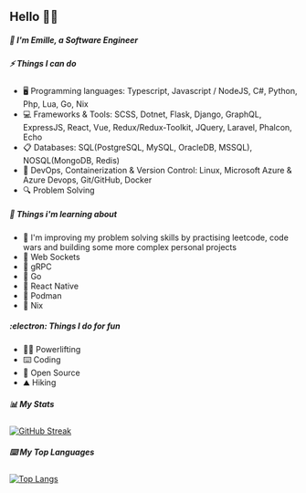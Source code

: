 ## Hello 🤙🏾

##### :rocket: I'm Emille, a Software Engineer

<!-- ##### :wrench: Things I can do -->
##### ⚡ Things I can do

- :desktop_computer: Programming languages: Typescript, Javascript / NodeJS, C#, Python, Php, Lua, Go, Nix
- :computer: Frameworks & Tools: SCSS, Dotnet, Flask, Django, GraphQL, ExpressJS, React, Vue, Redux/Redux-Toolkit, JQuery, Laravel, Phalcon, Echo
- :clipboard: Databases: SQL(PostgreSQL, MySQL, OracleDB, MSSQL), NOSQL(MongoDB, Redis)
- :open_book: DevOps, Containerization & Version Control: Linux, Microsoft Azure & Azure Devops, Git/GitHub, Docker
- :mag: Problem Solving

##### :telescope: Things i'm learning about

- :seedling: I'm improving my problem solving skills by practising leetcode, code wars and building some more complex personal projects
- :seedling: Web Sockets
- :seedling: gRPC
- :seedling: Go
- :seedling: React Native
- :seedling: Podman
- :seedling: Nix

<!-- ##### :muscle: Things I do for fun -->
##### :electron: Things I do for fun

- :weight_lifting_man: Powerlifting
- :keyboard: Coding
- :night_with_stars: Open Source
- :mountain: Hiking
<!--
- :airplane: Travel
-->

##### :bar_chart: My Stats

<!--[![GitHub Streak](http://github-readme-streak-stats.herokuapp.com?user=Emille1723&theme=dark&background=000000)](https://git.io/streak-stats)-->
[![GitHub Streak](http://github-readme-streak-stats.herokuapp.com?user=Emille1723&theme=dracula&hide_border=true)](https://git.io/streak-stats)

##### :keyboard: My Top Languages

<!--[![Top Langs](https://github-readme-stats.vercel.app/api/top-langs/?username=Emille1723&layout=compact&theme=vision-friendly-dark)](https://github.com/Emille1723/github-readme-stats)-->
[![Top Langs](https://github-readme-stats.vercel.app/api/top-langs/?username=Emille1723&theme=dracula&show_icons=true&hide_border=true&hide_progress=true&langs_count=20&hide=html,css,makefile)](https://github.com/Emille1723/github-readme-stats)


<!--
**Emille1723/Emille1723** is a ✨ _special_ ✨ repository because its `README.md` (this file) appears on your GitHub profile.

Here are some ideas to get you started:

- 🔭 I’m currently working on ...
- 🌱 I’m currently learning ...
- 👯 I’m looking to collaborate on ...
- 🤔 I’m looking for help with ...
- 💬 Ask me about ...
- 📫 How to reach me: ...
- 😄 Pronouns: ...
- ⚡ Fun fact: ...
-->
